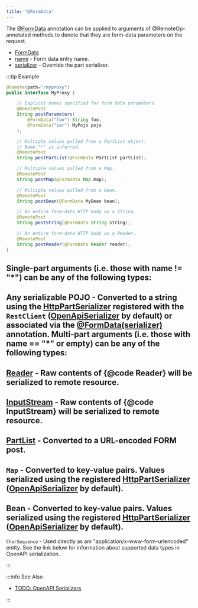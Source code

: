 ```yaml
---
title: "@FormData"
---
```


The [@FormData](../apidocs/org/apache/juneau/http/annotation/FormData.html) annotation can be applied to arguments of @RemoteOp-annotated methods to denote that they are form-data parameters on the request.
- [FormData](../apidocs/org/apache/juneau/http/annotation/FormData.html)
- [name](../apidocs/org/apache/juneau/http/annotation/FormData.html#name()) - Form data entry name.
- [serializer](../apidocs/org/apache/juneau/http/annotation/FormData.html#serializer()) - Override the part serializer.

:::tip Example


```java
@Remote(path="/myproxy")
public interface MyProxy {

    // Explicit names specified for form data parameters.
    @RemotePost
    String postParameters(
        @FormData("foo") String foo,
        @FormData("bar") MyPojo pojo
    );

    // Multiple values pulled from a PartList object.
    // Name "*" is inferred.
    @RemotePost
    String postPartList(@FormData PartList partList);

    // Multiple values pulled from a Map.
    @RemotePost
    String postMap(@FormData Map map);

    // Multiple values pulled from a bean.
    @RemotePost
    String postBean(@FormData MyBean bean);

    // An entire form-data HTTP body as a String.
    @RemotePost
    String postString(@FormData String string);

    // An entire form-data HTTP body as a Reader.
    @RemotePost
    String postReader(@FormData Reader reader);
}
```


Single-part arguments (i.e. those with name != "*") can be any of the following types:
-
Any serializable POJO - Converted to a string using the [HttpPartSerializer](../apidocs/org/apache/juneau/httppart/HttpPartSerializer.html) registered with the
`RestClient` ([OpenApiSerializer](../apidocs/org/apache/juneau/oapi/OpenApiSerializer.html) by default) or associated via the [@FormData(serializer)](../apidocs/org/apache/juneau/http/annotation/FormData.html#serializer()) annotation.
Multi-part arguments (i.e. those with name == "*" or empty) can be any of the following types:
-
[Reader](../apidocs/java/io/Reader.html) - Raw contents of \{@code Reader\} will be serialized to remote resource.
-
[InputStream](../apidocs/java/io/InputStream.html) - Raw contents of \{@code InputStream\} will be serialized to remote resource.
-
[PartList](../apidocs/org/apache/juneau/http/part/PartList.html) - Converted to a URL-encoded FORM post.
-
`Map` - Converted to key-value pairs.
Values serialized using the registered [HttpPartSerializer](../apidocs/org/apache/juneau/httppart/HttpPartSerializer.html) ([OpenApiSerializer](../apidocs/org/apache/juneau/oapi/OpenApiSerializer.html) by default).
-
Bean - Converted to key-value pairs.
Values serialized using the registered [HttpPartSerializer](../apidocs/org/apache/juneau/httppart/HttpPartSerializer.html) ([OpenApiSerializer](../apidocs/org/apache/juneau/oapi/OpenApiSerializer.html) by default).
-
`CharSequence` - Used directly as am "application/x-www-form-urlencoded" entity.
See the link below for information about supported data types in OpenAPI serialization.

:::

:::info See Also
- [TODO: OpenAPI Serializers](TODO.md)

:::
